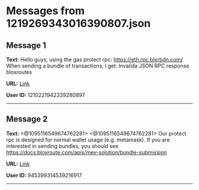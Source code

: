 # Messages from 1219269343016390807.json

## Message 1

**Text:** Hello guys, using the gas protect rpc: https://eth.rpc.blxrbdn.com/
When sending a bundle of transactions, I get: Invalida JSON RPC response bloxroutes

**URL:** [Link](https://discord.com/channels/638409433860407300/638411171233398824/1219269343016390807)

**User ID:** 1210221942339280897

---

## Message 2

**Text:** <@1095116549674762281> <@1095116549674762281> Our protect rpc is designed for normal wallet usage (e.g. metamask). If you are interested in sending bundles, you should see https://docs.bloxroute.com/apis/mev-solution/bundle-submission

**URL:** [Link](https://discord.com/channels/638409433860407300/638411171233398824/1219272779925291088)

**User ID:** 945399314539216917

---

